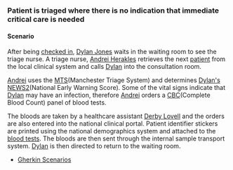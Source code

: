 ### Patient is triaged where there is no indication that immediate critical care is needed

#### Scenario

After being [checked in](scenario-register-patient-in-reception.html), [Dylan Jones](Patient-DylanJones.html) waits in the waiting room to see the triage nurse.  A triage nurse, [Andrei Herakles](Practitioner-Practitioner-TriageNurse.html) retrieves the next [patient](Patient-DylanJones.html) from the local clinical system and calls [Dylan](Patient-DylanJones.html) into the consultation room.

[Andrei](Practitioner-Practitioner-TriageNurse.html) uses the [MTS](https://www.triagenet.net/)(Manchester Triage System) and determines [Dylan's](Patient-DylanJones.html) [NEWS2](Observation-Observation-NEWS2.html)(National Early Warning Score).  Some of the vital signs indicate that [Dylan](Patient-DylanJones.html) may have an infection, therefore [Andrei](Practitioner-Practitioner-TriageNurse.html) orders a [CBC](todo.html)(Complete Blood Count) panel of blood tests.

<!-- not doing an ECG here, another scenario that made sense for an ECG could be done -->
The bloods are taken by a healthcare assistant [Derby Lovell](Practitioner-Practitioner-HealthcareAssistant.html) and the orders are also entered into the national clinical portal.  Patient identifier stickers are printed using the national demographics system and attached to the [blood tests](todo.html).  The bloods are then sent through the internal sample transport system.  [Dylan](Patient-DylanJones.html) is then directed to return to the waiting room.

- [Gherkin Scenarios](todo.html)